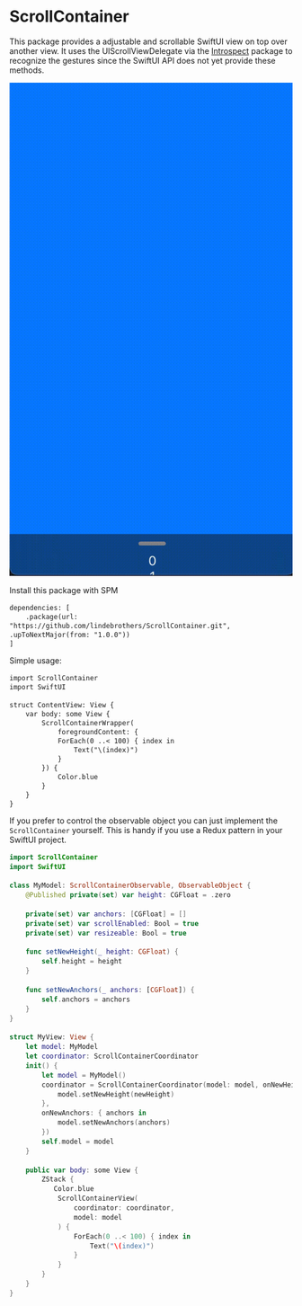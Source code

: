 # ScrollContainer

This package provides a adjustable and scrollable SwiftUI view on top over another view. It uses the UIScrollViewDelegate via the [Introspect](https://github.com/siteline/SwiftUI-Introspect) package to recognize the gestures since the SwiftUI API does not yet provide these methods.

![ScrollContainer](https://github.com/lindebrothers/ScrollContainer/blob/main/ScrollContainerExample/ScrollContainer.gif)

Install this package with SPM

``` Swift: 
dependencies: [
    .package(url: "https://github.com/lindebrothers/ScrollContainer.git", .upToNextMajor(from: "1.0.0"))
]
```

Simple usage:
```
import ScrollContainer
import SwiftUI

struct ContentView: View {
    var body: some View {
        ScrollContainerWrapper(
            foregroundContent: {
            ForEach(0 ..< 100) { index in
                Text("\(index)")
            }
        }) {
            Color.blue
        }
    }
}
```

If you prefer to control the observable object you can just implement the `ScrollContainer` yourself. This is handy if you use a Redux pattern in your SwiftUI project.

``` Swift
import ScrollContainer
import SwiftUI

class MyModel: ScrollContainerObservable, ObservableObject {
    @Published private(set) var height: CGFloat = .zero

    private(set) var anchors: [CGFloat] = []
    private(set) var scrollEnabled: Bool = true
    private(set) var resizeable: Bool = true

    func setNewHeight(_ height: CGFloat) {
        self.height = height
    }

    func setNewAnchors(_ anchors: [CGFloat]) {
        self.anchors = anchors
    }
}

struct MyView: View {
    let model: MyModel
    let coordinator: ScrollContainerCoordinator
    init() {
        let model = MyModel()
        coordinator = ScrollContainerCoordinator(model: model, onNewHeight: { newHeight in
            model.setNewHeight(newHeight)
        },
        onNewAnchors: { anchors in
            model.setNewAnchors(anchors)
        })
        self.model = model
    }

    public var body: some View {
        ZStack {
           Color.blue
            ScrollContainerView(
                coordinator: coordinator,
                model: model
            ) {
                ForEach(0 ..< 100) { index in
                    Text("\(index)")
                }
            }
        }
    }
}
```


